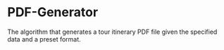 PDF-Generator
=============

The algorithm that generates a tour itinerary PDF file given the specified data and a preset format. 
